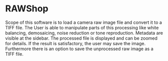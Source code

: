 # RAWShop
Scope of this software is to load a camera raw image file and convert it to a TIFF file. The User is able to manipulate parts of this processing like white balancing, demosaicing, noise reduction or tone reproduction. Metadata are visible at the sidebar. The processed file is displayed and can be zoomed for details. If the result is satisfactory, the user may save the image. Furthermore there is an option to save the unprocessed raw image as a TIFF file.
